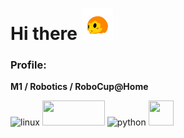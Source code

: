 # Hi there <img src="https://github.com/HappyTatsuhito/HappyTatsuhito/blob/main/mimi_happy.png?raw=true" width="50" height="50"/>

### Profile:
**M1 / Robotics / RoboCup@Home**

<p align="left">
  <img src="https://www.vectorlogo.zone/logos/linux/linux-icon.svg" alt="linux" width="40" height="40"/>
  <img src="https://upload.wikimedia.org/wikipedia/commons/b/bb/Ros_logo.svg" width="100" height="40"/>
  <img src="https://www.vectorlogo.zone/logos/python/python-icon.svg" alt="python" width="40" height="40"/>
  <img src="https://cdn.worldvectorlogo.com/logos/c.svg" width="40" height="40"/>
  
  
</p>


<!--
**HappyTatsuhito/HappyTatsuhito** is a ✨ _special_ ✨ repository because its `README.md` (this file) appears on your GitHub profile.

Here are some ideas to get you started:

- 🔭 I’m currently working on ...
- 🌱 I’m currently learning ...
- 👯 I’m looking to collaborate on ...
- 🤔 I’m looking for help with ...
- 💬 Ask me about ...
- 📫 How to reach me: ...
- 😄 Pronouns: ...
- ⚡ Fun fact: ...
-->
